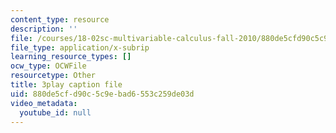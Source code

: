 ```yaml
---
content_type: resource
description: ''
file: /courses/18-02sc-multivariable-calculus-fall-2010/880de5cfd90c5c9ebad6553c259de03d_qA83eznsKp8.vtt
file_type: application/x-subrip
learning_resource_types: []
ocw_type: OCWFile
resourcetype: Other
title: 3play caption file
uid: 880de5cf-d90c-5c9e-bad6-553c259de03d
video_metadata:
  youtube_id: null
---
```

